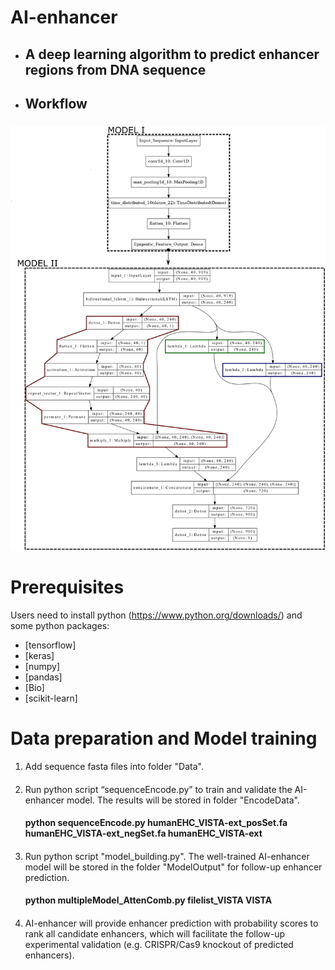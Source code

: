 # AI-enhancer
* ## A deep learning algorithm to predict enhancer regions from DNA sequence <h2> 
* ## Workflow <h3> 
![GitHub Logo](/images/Model_plot.png)

# Prerequisites
  Users need to install python (https://www.python.org/downloads/) and some python packages:
   * [tensorflow]
   * [keras]
   * [numpy]
   * [pandas]
   * [Bio]
   * [scikit-learn]
   
# Data preparation and Model training
 1. Add sequence fasta files into folder "Data". <h4> 
 2. Run python script “sequenceEncode.py” to train and validate the AI-enhancer model. The results will be stored in folder "EncodeData". <h4> 
    python sequenceEncode.py humanEHC_VISTA-ext_posSet.fa humanEHC_VISTA-ext_negSet.fa humanEHC_VISTA-ext<h4> 
 3. Run python script "model_building.py". The well-trained AI-enhancer model will be stored in the folder "ModelOutput" for follow-up enhancer prediction. <h4> 
    python multipleModel_AttenComb.py filelist_VISTA VISTA<h4> 
 4. AI-enhancer will provide enhancer prediction with probability scores to rank all candidate enhancers, which will facilitate the follow-up experimental validation (e.g. CRISPR/Cas9 knockout of predicted enhancers). <h4>
